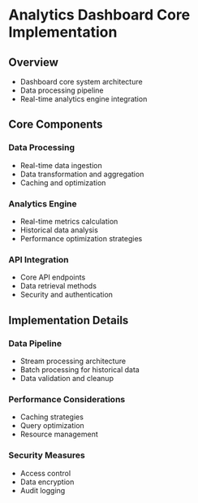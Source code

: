 # Analytics Dashboard Core Implementation

## Overview
- Dashboard core system architecture
- Data processing pipeline
- Real-time analytics engine integration

## Core Components
### Data Processing
- Real-time data ingestion
- Data transformation and aggregation
- Caching and optimization

### Analytics Engine
- Real-time metrics calculation
- Historical data analysis
- Performance optimization strategies

### API Integration
- Core API endpoints
- Data retrieval methods
- Security and authentication

## Implementation Details
### Data Pipeline
- Stream processing architecture
- Batch processing for historical data
- Data validation and cleanup

### Performance Considerations
- Caching strategies
- Query optimization
- Resource management

### Security Measures
- Access control
- Data encryption
- Audit logging
